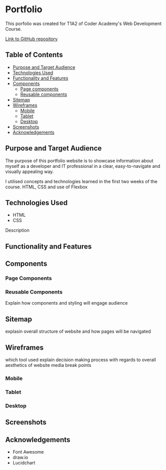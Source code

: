 # Portfolio
This porfolio was created for T1A2 of Coder Academy's Web Development Course.

[Link to GitHub repository](https://github.com/JZ2803/portfolio)

## Table of Contents
* [Purpose and Target Audience](#purpose-and-target-audience)
* [Technologies Used](#technologies-used)
* [Functionality and Features](#functionality-and-features)
* [Components](#components)
    * [Page components](#page-components)
    * [Reusable components](#reusable-components)
* [Sitemap](#sitemap)
* [Wireframes](#wireframes)
    * [Mobile](#mobile)
    * [Tablet](#tablet)
    * [Desktop](#desktop)
* [Screenshots](#screenshots)
* [Acknowledgements](#acknowledgements)

## Purpose and Target Audience
The purpose of this portfolio website is to showcase information about myself as a developer and IT professional in a clear, easy-to-navigate and visually appealing way.

I utilised concepts and technologies learned in the first two weeks of the course. HTML, CSS and use of Flexbox 



## Technologies Used

- HTML
- CSS

Description

## Functionality and Features


## Components
### Page Components

### Reusable Components
Explain how components and styling will engage audience

## Sitemap
explasin overall structure of website and how pages will be navigated

## Wireframes
which tool used
explain decision making process with regards to overall aesthetics of website
media break points
### Mobile
### Tablet
### Desktop

## Screenshots

## Acknowledgements
- Font Awesome
- draw.io
- Lucidchart